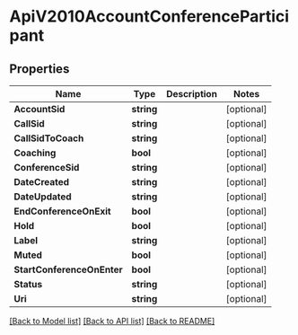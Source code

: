 # ApiV2010AccountConferenceParticipant

## Properties

Name | Type | Description | Notes
------------ | ------------- | ------------- | -------------
**AccountSid** | **string** |  | [optional] 
**CallSid** | **string** |  | [optional] 
**CallSidToCoach** | **string** |  | [optional] 
**Coaching** | **bool** |  | [optional] 
**ConferenceSid** | **string** |  | [optional] 
**DateCreated** | **string** |  | [optional] 
**DateUpdated** | **string** |  | [optional] 
**EndConferenceOnExit** | **bool** |  | [optional] 
**Hold** | **bool** |  | [optional] 
**Label** | **string** |  | [optional] 
**Muted** | **bool** |  | [optional] 
**StartConferenceOnEnter** | **bool** |  | [optional] 
**Status** | **string** |  | [optional] 
**Uri** | **string** |  | [optional] 

[[Back to Model list]](../README.md#documentation-for-models) [[Back to API list]](../README.md#documentation-for-api-endpoints) [[Back to README]](../README.md)


